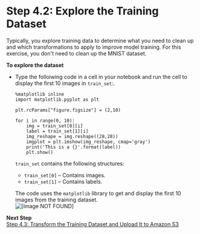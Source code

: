 # Step 4\.2: Explore the Training Dataset<a name="ex1-preprocess-data-inspect"></a>

Typically, you explore training data to determine what you need to clean up and which transformations to apply to improve model training\. For this exercise, you don't need to clean up the MNIST dataset\. 

**To explore the dataset**
+ Type the folloiwing code in a cell in your notebook and run the cell to display the first 10 images in `train_set`:\.

  ```
  %matplotlib inline
  import matplotlib.pyplot as plt
  
  plt.rcParams["figure.figsize"] = (2,10)
  
  for i in range(0, 10):
      img = train_set[0][i]
      label = train_set[1][i]
      img_reshape = img.reshape((28,28))
      imgplot = plt.imshow(img_reshape, cmap='gray')
      print('This is a {}'.format(label))
      plt.show()
  ```

  `train_set` contains the following structures:
  + `train_set[0]` – Contains images\. 
  + `train_set[1]` – Contains labels\. 

  The code uses the `matplotlib` library to get and display the first 10 images from the training dataset\.  
![\[Image NOT FOUND\]](http://docs.aws.amazon.com/sagemaker/latest/dg/images/sagemaker-10-images.png)

**Next Step**  
[Step 4\.3: Transform the Training Dataset and Upload It to Amazon S3](ex1-preprocess-data-transform.md)